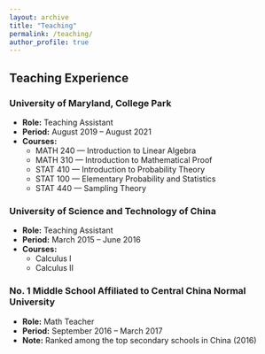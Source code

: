```yaml
---
layout: archive
title: "Teaching"
permalink: /teaching/
author_profile: true
---
```


## Teaching Experience

### University of Maryland, College Park
- **Role:** Teaching Assistant  
- **Period:** August 2019 – August 2021  
- **Courses:**  
  - MATH 240 — Introduction to Linear Algebra  
  - MATH 310 — Introduction to Mathematical Proof  
  - STAT 410 — Introduction to Probability Theory  
  - STAT 100 — Elementary Probability and Statistics  
  - STAT 440 — Sampling Theory

### University of Science and Technology of China
- **Role:** Teaching Assistant  
- **Period:** March 2015 – June 2016  
- **Courses:**  
  - Calculus I  
  - Calculus II

### No. 1 Middle School Affiliated to Central China Normal University
- **Role:** Math Teacher  
- **Period:** September 2016 – March 2017  
- **Note:** Ranked among the top secondary schools in China (2016)


